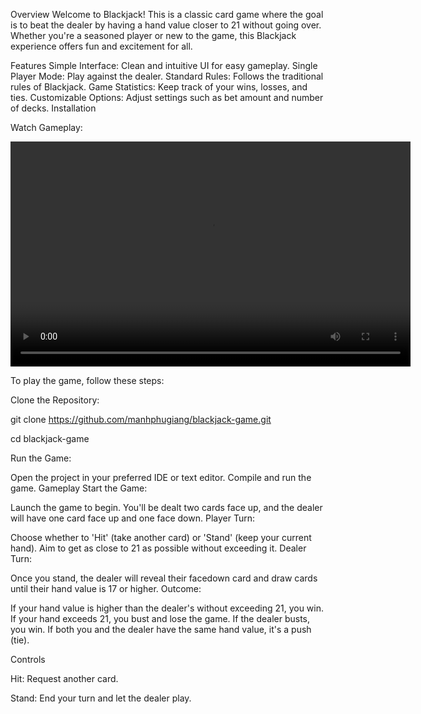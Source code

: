 Overview
Welcome to Blackjack! This is a classic card game where the goal is to beat the dealer by having a hand value closer to 21 without going over. Whether you're a seasoned player or new to the game, this Blackjack experience offers fun and excitement for all.


Features
Simple Interface: Clean and intuitive UI for easy gameplay.
Single Player Mode: Play against the dealer.
Standard Rules: Follows the traditional rules of Blackjack.
Game Statistics: Keep track of your wins, losses, and ties.
Customizable Options: Adjust settings such as bet amount and number of decks.
Installation


Watch Gameplay: 



<video width="640" height="360" controls>
  <source src="https://www.youtube.com/watch?v=yZeHrOUCeHM" type="video/mp4">
  Your browser does not support the video tag.
</video>


To play the game, follow these steps:

Clone the Repository:



git clone https://github.com/manhphugiang/blackjack-game.git

cd blackjack-game


Run the Game:

Open the project in your preferred IDE or text editor.
Compile and run the game.
Gameplay
Start the Game:

Launch the game to begin.
You'll be dealt two cards face up, and the dealer will have one card face up and one face down.
Player Turn:

Choose whether to 'Hit' (take another card) or 'Stand' (keep your current hand).
Aim to get as close to 21 as possible without exceeding it.
Dealer Turn:


Once you stand, the dealer will reveal their facedown card and draw cards until their hand value is 17 or higher.
Outcome:


If your hand value is higher than the dealer's without exceeding 21, you win.
If your hand exceeds 21, you bust and lose the game.
If the dealer busts, you win.
If both you and the dealer have the same hand value, it's a push (tie).


Controls


Hit: Request another card.


Stand: End your turn and let the dealer play.
